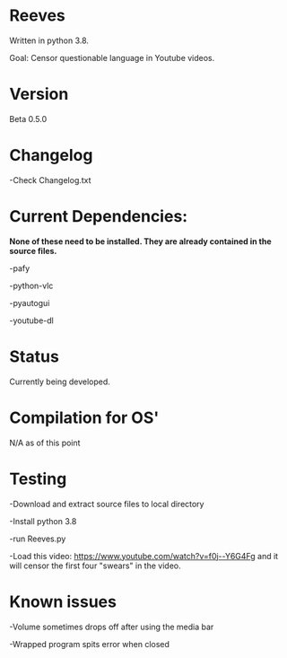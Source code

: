 # Reeves

Written in python 3.8.

Goal: Censor questionable language in Youtube videos.

# Version

Beta 0.5.0

# Changelog

-Check Changelog.txt

# Current Dependencies:

**None of these need to be installed. They are already contained in the source files.**

-pafy

-python-vlc

-pyautogui

-youtube-dl

# Status

Currently being developed.

# Compilation for OS'

N/A as of this point

# Testing

-Download and extract source files to local directory

-Install python 3.8

-run Reeves.py

-Load this video: https://www.youtube.com/watch?v=f0j--Y6G4Fg and it will censor the first four "swears" in the video.

# Known issues

-Volume sometimes drops off after using the media bar

-Wrapped program spits error when closed
